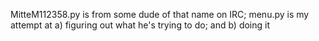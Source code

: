 MitteM112358.py is from some dude of that name on IRC; menu.py is my attempt at a) figuring out what he's trying to do; and b) doing it
